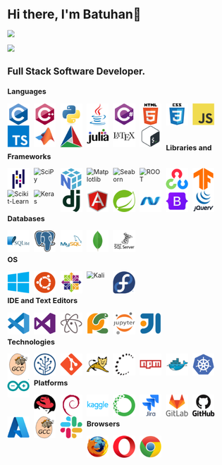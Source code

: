 # Hi there, I'm Batuhan👋 
![](https://komarev.com/ghpvc/?username=ctolon)

<img src="https://github-readme-stats.vercel.app/api?username=ctolon&&show_icons=true&title_color=#263238&icon_color=bb2acf&text_color=#263238&bg_color=#CFD8DC">

## Full Stack Software Developer.

### Languages
<img align="left" alt="C" width="50px" src="https://github.com/devicons/devicon/blob/master/icons/c/c-original.svg" style="padding-right:10px;" />
<img align="left" alt="C++" width="50px" src="https://github.com/devicons/devicon/blob/master/icons/cplusplus/cplusplus-original.svg" style="padding-right:10px;" />
<img align="left" alt="Python" width="50px" src="https://github.com/devicons/devicon/blob/master/icons/python/python-original.svg" style="padding-right:10px;" />
<img align="left" alt="Java" width="50px" src="https://github.com/devicons/devicon/blob/master/icons/java/java-original.svg" style="padding-right:10px;" />
<img align="left" alt="C#" width="50px" src="https://github.com/devicons/devicon/blob/master/icons/csharp/csharp-original.svg" style="padding-right:10px;" />
<img align="left" alt="HTML" width="50px" src="https://github.com/devicons/devicon/blob/master/icons/html5/html5-original-wordmark.svg" style="padding-right:10px;" />
<img align="left" alt="CSS" width="50px" src="https://github.com/devicons/devicon/blob/master/icons/css3/css3-original-wordmark.svg" style="padding-right:10px;" />
<img align="left" alt="Javascript" width="50px" src="https://github.com/devicons/devicon/blob/master/icons/javascript/javascript-original.svg" style="padding-right:10px;" />
<img align="left" alt="TypeScript" width="50px" src="https://github.com/devicons/devicon/blob/master/icons/typescript/typescript-original.svg" style="padding-right:10px;" />
<img align="left" alt="MATLAB" width="50px" src="https://github.com/devicons/devicon/blob/master/icons/matlab/matlab-original.svg" style="padding-right:10px;" />
<img align="left" alt="CMake" width="50px" src="https://github.com/devicons/devicon/blob/master/icons/cmake/cmake-original.svg" style="padding-right:10px;" />
<img align="left" alt="Julia" width="50px" src="https://github.com/devicons/devicon/blob/master/icons/julia/julia-original-wordmark.svg" style="padding-right:10px;" />
<img align="left" alt="LaTeX" width="50px" src="https://github.com/devicons/devicon/blob/master/icons/latex/latex-original.svg" style="padding-right:10px;" />
<img align="left" alt="Bash" width="50px" src="https://github.com/devicons/devicon/blob/master/icons/bash/bash-original.svg" style="padding-right:10px;" />

<br/><br/>
<br/><br/>

### Libraries and Frameworks
<img align="left" alt="Pandas" width="50px" src="https://github.com/devicons/devicon/blob/master/icons/pandas/pandas-original.svg" style="padding-right:10px;" />
<img align="left" alt="SciPy" width="50px" src="https://upload.wikimedia.org/wikipedia/commons/b/b2/SCIPY_2.svg" style="padding-right:10px;" />
<img align="left" alt="Numpy" width="50px" src="https://github.com/devicons/devicon/blob/master/icons/numpy/numpy-original.svg" style="padding-right:10px;" />
<img align="left" alt="Matplotlib" width="50px" src="https://upload.wikimedia.org/wikipedia/commons/8/84/Matplotlib_icon.svg" style="padding-right:10px;" />
<img align="left" alt="Seaborn" width="50px" src="https://seaborn.pydata.org/_images/logo-mark-lightbg.svg" style="padding-right:10px;" />
<img align="left" alt="ROOT" width="50px" src="https://root.cern/img/logos/ROOT_Logo/misc/generic-logo-cyan-512.png" style="padding-right:10px;" />
<img align="left" alt="OpenCv" width="50px" src="https://github.com/devicons/devicon/blob/master/icons/opencv/opencv-original.svg" style="padding-right:10px;" />
<img align="left" alt="Tensorflow" width="50px" src="https://github.com/devicons/devicon/blob/master/icons/tensorflow/tensorflow-original.svg" style="padding-right:10px;" />
<img align="left" alt="Scikit-Learn" width="50px" src="https://upload.wikimedia.org/wikipedia/commons/thumb/0/05/Scikit_learn_logo_small.svg/1200px-Scikit_learn_logo_small.svg.png" style="padding-right:10px;" />
<img align="left" alt="Keras" width="50px" src="https://upload.wikimedia.org/wikipedia/commons/a/ae/Keras_logo.svg" style="padding-right:10px;" />
<img align="left" alt="Django" width="50px" src="https://github.com/devicons/devicon/blob/master/icons/django/django-plain.svg" style="padding-right:10px;" />
<img align="left" alt="Angular" width="50px" src="https://github.com/devicons/devicon/blob/master/icons/angularjs/angularjs-original.svg" style="padding-right:10px;" />
<img align="left" alt="Spring" width="50px" src="https://github.com/devicons/devicon/blob/master/icons/spring/spring-original.svg" style="padding-right:10px;" />
<img align="left" alt="dotnet" width="50px" src="https://github.com/devicons/devicon/blob/master/icons/dot-net/dot-net-original.svg" style="padding-right:10px;" />
<br/><br/>
<img align="left" alt="boostrap" width="50px" src="https://github.com/devicons/devicon/blob/master/icons/bootstrap/bootstrap-original.svg" style="padding-right:10px;" />
<img align="left" alt="jquery" width="50px" src="https://github.com/devicons/devicon/blob/master/icons/jquery/jquery-original-wordmark.svg" style="padding-right:10px;" />

<br/><br/>

### Databases
<img align="left" alt="SQLite" width="50px" src="https://github.com/devicons/devicon/blob/master/icons/sqlite/sqlite-original-wordmark.svg" style="padding-right:10px;" />
<img align="left" alt="PostgreSQL" width="50px" src="https://github.com/devicons/devicon/blob/master/icons/postgresql/postgresql-original.svg" style="padding-right:10px;" />
<img align="left" alt="MySQL" width="50px" src="https://github.com/devicons/devicon/blob/master/icons/mysql/mysql-original-wordmark.svg" style="padding-right:10px;" />
<img align="left" alt="MongoDB" width="50px" src="https://github.com/devicons/devicon/blob/master/icons/mongodb/mongodb-original.svg" style="padding-right:10px;" />
<img align="left" alt="MSSQL" width="50px" src="https://github.com/devicons/devicon/blob/master/icons/microsoftsqlserver/microsoftsqlserver-plain-wordmark.svg" style="padding-right:10px;" />

<br/><br/>

### OS
<img align="left" alt="Windows" width="50px" src="https://github.com/devicons/devicon/blob/master/icons/windows8/windows8-original.svg" style="padding-right:10px;" />
<img align="left" alt="Ubuntu" width="50px" src="https://github.com/devicons/devicon/blob/master/icons/ubuntu/ubuntu-plain.svg" style="padding-right:10px;" />
<img align="left" alt="CentOS" width="50px" src="https://github.com/devicons/devicon/blob/master/icons/centos/centos-original.svg" style="padding-right:10px;" />
<img align="left" alt="Kali" width="50px" src="https://upload.wikimedia.org/wikipedia/commons/2/2b/Kali-dragon-icon.svg" style="padding-right:10px;" />
<img align="left" alt="Fedora" width="50px" src="https://github.com/devicons/devicon/blob/master/icons/fedora/fedora-original.svg" style="padding-right:10px;" />

<br/><br/>

### IDE and Text Editors
<img align="left" alt="VsCode" width="50px" src="https://github.com/devicons/devicon/blob/master/icons/vscode/vscode-original.svg" style="padding-right:10px;" />
<img align="left" alt="VStudio" width="50px" src="https://github.com/devicons/devicon/blob/master/icons/visualstudio/visualstudio-plain.svg" style="padding-right:10px;" />
<img align="left" alt="Atom" width="50px" src="https://github.com/devicons/devicon/blob/master/icons/atom/atom-original.svg" style="padding-right:10px;" />
<img align="left" alt="PyCharm" width="50px" src="https://github.com/devicons/devicon/blob/master/icons/pycharm/pycharm-original.svg" style="padding-right:10px;" />
<img align="left" alt="Jupyter Notebook" width="50px" src="https://github.com/devicons/devicon/blob/master/icons/jupyter/jupyter-original-wordmark.svg" style="padding-right:10px;" />
<img align="left" alt="intellij" width="50px" src="https://github.com/devicons/devicon/blob/master/icons/intellij/intellij-original.svg" style="padding-right:10px;" />

<br/><br/>

### Technologies
<img align="left" alt="GCC" width="50px" src="https://github.com/devicons/devicon/blob/master/icons/gcc/gcc-original.svg" style="padding-right:10px;" />
<img align="left" alt="SourceTree" width="50px" src="https://github.com/devicons/devicon/blob/master/icons/sourcetree/sourcetree-original.svg" style="padding-right:10px;" />
<img align="left" alt="Git" width="50px" src="https://github.com/devicons/devicon/blob/master/icons/git/git-original.svg" style="padding-right:10px;" />
<img align="left" alt="Tomcat" width="50px" src="https://github.com/devicons/devicon/blob/master/icons/tomcat/tomcat-original.svg" style="padding-right:10px;" />
<img align="left" alt="ssh" width="50px" src="https://github.com/devicons/devicon/blob/master/icons/ssh/ssh-original.svg" style="padding-right:10px;" />
<img align="left" alt="npm" width="50px" src="https://github.com/devicons/devicon/blob/master/icons/npm/npm-original-wordmark.svg" style="padding-right:10px;" />
<img align="left" alt="Docker" width="50px" src="https://github.com/devicons/devicon/blob/master/icons/docker/docker-original.svg" style="padding-right:10px;" />
<img align="left" alt="Kubernetes" width="50px" src="https://github.com/devicons/devicon/blob/master/icons/kubernetes/kubernetes-plain.svg" style="padding-right:10px;" />
<img align="left" alt="Arduino" width="50px" src="https://github.com/devicons/devicon/blob/master/icons/arduino/arduino-original.svg" style="padding-right:10px;" />



<br/><br/>

### Platforms
<img align="left" alt="Redhat" width="50px" src="https://github.com/devicons/devicon/blob/master/icons/redhat/redhat-original.svg" style="padding-right:10px;" />
<img align="left" alt="Debian" width="50px" src="https://github.com/devicons/devicon/blob/master/icons/debian/debian-original.svg" style="padding-right:10px;" />
<img align="left" alt="Kaggle" width="50px" src="https://github.com/devicons/devicon/blob/master/icons/kaggle/kaggle-original-wordmark.svg" style="padding-right:10px;" />
<img align="left" alt="Anaconda" width="50px" src="https://github.com/devicons/devicon/blob/master/icons/anaconda/anaconda-original.svg" style="padding-right:10px;" />
<img align="left" alt="Jira" width="50px" src="https://github.com/devicons/devicon/blob/master/icons/jira/jira-original-wordmark.svg" style="padding-right:10px;" />
<img align="left" alt="Gitlab" width="50px" src="https://github.com/devicons/devicon/blob/master/icons/gitlab/gitlab-original-wordmark.svg" style="padding-right:10px;" />
<img align="left" alt="Github" width="50px" src="https://github.com/devicons/devicon/blob/master/icons/github/github-original-wordmark.svg" style="padding-right:10px;" />
<img align="left" alt="Azure" width="50px" src="https://github.com/devicons/devicon/blob/master/icons/azure/azure-original.svg" style="padding-right:10px;" />
<img align="left" alt="GCC" width="50px" src="https://github.com/devicons/devicon/blob/master/icons/gcc/gcc-original.svg" style="padding-right:10px;" />
<img align="left" alt="Slack" width="50px" src="https://github.com/devicons/devicon/blob/master/icons/slack/slack-original.svg" style="padding-right:10px;" />

<br/><br/>

### Browsers
<img align="left" alt="Firefox" width="50px" src="https://github.com/devicons/devicon/blob/master/icons/firefox/firefox-original.svg" style="padding-right:10px;" />
<img align="left" alt="Chrome" width="50px" src="https://github.com/devicons/devicon/blob/master/icons/opera/opera-original.svg" style="padding-right:10px;" />
<img align="left" alt="Opera" width="50px" src="https://github.com/devicons/devicon/blob/master/icons/chrome/chrome-original.svg" style="padding-right:10px;" />

